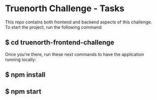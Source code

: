 # Truenorth Challenge - Tasks
This repo contains both frontend and backend aspects of this challenge. <br />
To start the project, run the following command:
 <br />
## $ cd truenorth-frontend-challenge
 Once you're there, run these next commands to have the application running locally:
 ## $ npm install
 ## $ npm start

 <br />
